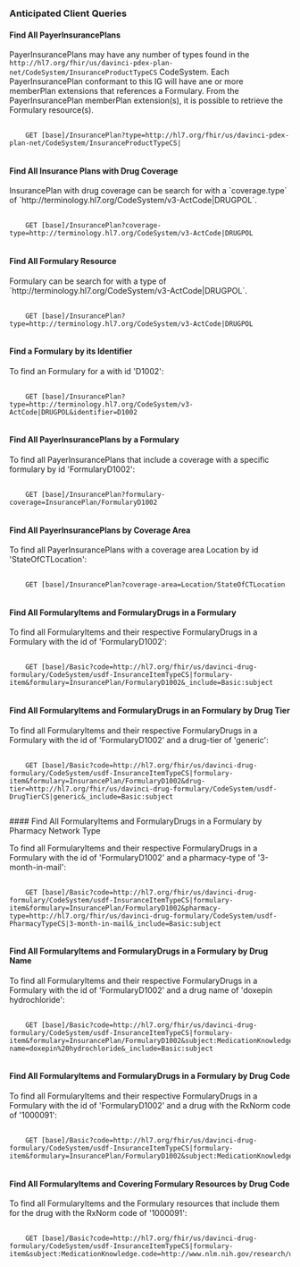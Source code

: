 <a name="anticipated-client-queries"></a>
### Anticipated Client Queries

<a name="Find-all-PayerInsurancePlans"></a>
#### Find All PayerInsurancePlans

PayerInsurancePlans may have any number of types found in the `http://hl7.org/fhir/us/davinci-pdex-plan-net/CodeSystem/InsuranceProductTypeCS` CodeSystem. Each PayerInsurancePlan conformant to this IG will have ane or more memberPlan extensions that references a Formulary. From the PayerInsurancePlan memberPlan extension(s), it is possible to retrieve the Formulary resource(s).

<pre>
  <code>
    GET [base]/InsurancePlan?type=http://hl7.org/fhir/us/davinci-pdex-plan-net/CodeSystem/InsuranceProductTypeCS|
  </code>
</pre>

<a name="Find-all-InsurancePlans-With-Drug-Coverage"></a>
#### Find All Insurance Plans with Drug Coverage

<p>
  InsurancePlan with drug coverage can be search for with a `coverage.type` of `http://terminology.hl7.org/CodeSystem/v3-ActCode|DRUGPOL`. 
</p>

<pre>
  <code>
    GET [base]/InsurancePlan?coverage-type=http://terminology.hl7.org/CodeSystem/v3-ActCode|DRUGPOL
  </code>
</pre>

<a name="Find-all-Formulary-Resources"></a>
#### Find All Formulary Resource
<p>
  Formulary can be search for with a type of `http://terminology.hl7.org/CodeSystem/v3-ActCode|DRUGPOL`. 
</p>
<pre>
  <code>
    GET [base]/InsurancePlan?type=http://terminology.hl7.org/CodeSystem/v3-ActCode|DRUGPOL
  </code>
</pre>

<a name="Find-a-Formulary-by-Id"></a>
#### Find a Formulary by its Identifier
<p>
  To find an Formulary for a with id 'D1002': 
</p>
<pre>
  <code>
    GET [base]/InsurancePlan?type=http://terminology.hl7.org/CodeSystem/v3-ActCode|DRUGPOL&identifier=D1002
  </code>
</pre>

<a name="Find-all-PayerInsurancePlans-by-a-Formulary"></a>
#### Find All PayerInsurancePlans by a Formulary
<p>To find all PayerInsurancePlans that include a coverage with a specific formulary by id 'FormularyD1002':</p>
<pre>
  <code>
    GET [base]/InsurancePlan?formulary-coverage=InsurancePlan/FormularyD1002
  </code>
</pre>

<a name="Find-all-PayerInsurancePlans-by-Coverage-Area"></a>
#### Find All PayerInsurancePlans by Coverage Area
<p>To find all PayerInsurancePlans with a coverage area Location by id 'StateOfCTLocation':</p>
<pre>
  <code>
    GET [base]/InsurancePlan?coverage-area=Location/StateOfCTLocation
  </code>
</pre>

<a name="Find-all-FormularyItems-and-FormularyDrugs-in-a-Formulary"></a>
#### Find All FormularyItems and FormularyDrugs in a Formulary
<p>To find all FormularyItems and their respective FormularyDrugs in a Formulary with the id of 'FormularyD1002':</p>
<pre>
  <code>
    GET [base]/Basic?code=http://hl7.org/fhir/us/davinci-drug-formulary/CodeSystem/usdf-InsuranceItemTypeCS|formulary-item&formulary=InsurancePlan/FormularyD1002&_include=Basic:subject
  </code>
</pre>

<a name="Find-all-FormularyItems-and-FormularyDrugs-in-a-Formulary-by-Drug-Tier"></a>
#### Find All FormularyItems and FormularyDrugs in an Formulary by Drug Tier 
<p>To find all FormularyItems and their respective FormularyDrugs in a Formulary with the id of 'FormularyD1002' and a drug-tier of 'generic':</p>
<pre>
  <code>
    GET [base]/Basic?code=http://hl7.org/fhir/us/davinci-drug-formulary/CodeSystem/usdf-InsuranceItemTypeCS|formulary-item&formulary=InsurancePlan/FormularyD1002&drug-tier=http://hl7.org/fhir/us/davinci-drug-formulary/CodeSystem/usdf-DrugTierCS|generic&_include=Basic:subject
  </code>
</pre>
<a name="Find-all-FormularyItems-and-FormularyDrugs-in-a-Formulary-by-Pharmacy-Network-Type"></a>
#### Find All FormularyItems and FormularyDrugs in a Formulary by Pharmacy Network Type 
<p>To find all FormularyItems and their respective FormularyDrugs in a Formulary with the id of 'FormularyD1002' and a pharmacy-type of '3-month-in-mail':</p>
<pre>
  <code>
    GET [base]/Basic?code=http://hl7.org/fhir/us/davinci-drug-formulary/CodeSystem/usdf-InsuranceItemTypeCS|formulary-item&formulary=InsurancePlan/FormularyD1002&pharmacy-type=http://hl7.org/fhir/us/davinci-drug-formulary/CodeSystem/usdf-PharmacyTypeCS|3-month-in-mail&_include=Basic:subject
  </code>
</pre>

<a name="Find-all-FormularyItems-and-FormularyDrugs-in-a-Formulary-by-Drug-Name"></a>
#### Find All FormularyItems and FormularyDrugs in a Formulary by Drug Name 
<p>To find all FormularyItems and their respective FormularyDrugs in a Formulary with the id of 'FormularyD1002' and a drug name of 'doxepin hydrochloride':</p>
<pre>
  <code>
    GET [base]/Basic?code=http://hl7.org/fhir/us/davinci-drug-formulary/CodeSystem/usdf-InsuranceItemTypeCS|formulary-item&formulary=InsurancePlan/FormularyD1002&subject:MedicationKnowledge.drug-name=doxepin%20hydrochloride&_include=Basic:subject
  </code>
</pre>

<a name="Find-all-FormularyItems-and-FormularyDrugs-in-a-Formulary-by-Drug-Code"></a>
#### Find All FormularyItems and FormularyDrugs in a Formulary by Drug Code 
<p>To find all FormularyItems and their respective FormularyDrugs in a Formulary with the id of 'FormularyD1002' and a drug with the RxNorm code of '1000091':</p>
<pre>
  <code>
    GET [base]/Basic?code=http://hl7.org/fhir/us/davinci-drug-formulary/CodeSystem/usdf-InsuranceItemTypeCS|formulary-item&formulary=InsurancePlan/FormularyD1002&subject:MedicationKnowledge.code=http://www.nlm.nih.gov/research/umls/rxnorm|1000091&_include=Basic:subject
  </code>
</pre>

<a name="Find-all-FormularyItems-and-Covering-Formulary-Resources-by-Drug-Code"></a>
#### Find All FormularyItems and Covering Formulary Resources by Drug Code 
<p>To find all FormularyItems and the Formulary resources that include them for the drug with the RxNorm code of '1000091':</p>
<pre>
  <code>
    GET [base]/Basic?code=http://hl7.org/fhir/us/davinci-drug-formulary/CodeSystem/usdf-InsuranceItemTypeCS|formulary-item&subject:MedicationKnowledge.code=http://www.nlm.nih.gov/research/umls/rxnorm|1000091&_include=Basic:formulary
  </code>
</pre>
